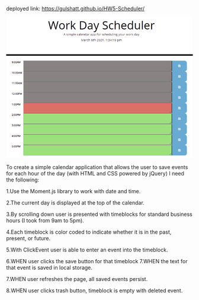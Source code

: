 deployed link: https://gulshatt.github.io/HW5-Scheduler/

![portfolio demo](./Assets/screenshot.PNG)

To create a simple calendar application that allows the user to save events for each hour of the day (with HTML and CSS powered by jQuery) I need the following:

1.Use the Moment.js library to work with date and time.

2.The current day is displayed at the top of the calendar.

3.By scrolling down user is presented with timeblocks for standard business hours (I took from 9am to 5pm).

4.Each timeblock is color coded to indicate whether it is in the past, present, or future.

5.With ClickEvent user is able to enter an event into the timeblock.

6.WHEN user clicks the save button for that timeblock 7.WHEN the text for that event is saved in local storage.

7.WHEN user refreshes the page, all saved events persist.

8.WHEN user clicks trash button, timeblock is empty with deleted event.